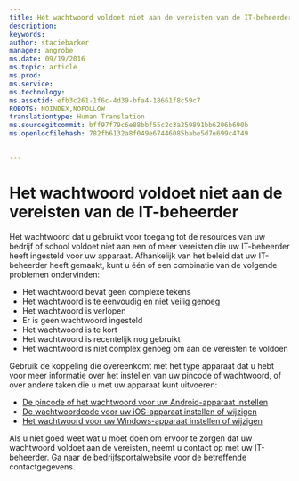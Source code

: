 ```yaml
---
title: Het wachtwoord voldoet niet aan de vereisten van de IT-beheerder | Microsoft Intune
description: 
keywords: 
author: staciebarker
manager: angrobe
ms.date: 09/19/2016
ms.topic: article
ms.prod: 
ms.service: 
ms.technology: 
ms.assetid: efb3c261-1f6c-4d39-bfa4-18661f8c59c7
ROBOTS: NOINDEX,NOFOLLOW
translationtype: Human Translation
ms.sourcegitcommit: bff97f79c6e88bbf55c2c3a259891bb6206b690b
ms.openlocfilehash: 782fb6132a8f049e67446085babe5d7e699c4749


---
```


# Het wachtwoord voldoet niet aan de vereisten van de IT-beheerder

Het wachtwoord dat u gebruikt voor toegang tot de resources van uw bedrijf of school voldoet niet aan een of meer vereisten die uw IT-beheerder heeft ingesteld voor uw apparaat. Afhankelijk van het beleid dat uw IT-beheerder heeft gemaakt, kunt u één of een combinatie van de volgende problemen ondervinden:

- Het wachtwoord bevat geen complexe tekens
- Het wachtwoord is te eenvoudig en niet veilig genoeg
- Het wachtwoord is verlopen
- Er is geen wachtwoord ingesteld
- Het wachtwoord is te kort
- Het wachtwoord is recentelijk nog gebruikt
- Het wachtwoord is niet complex genoeg om aan de vereisten te voldoen

Gebruik de koppeling die overeenkomt met het type apparaat dat u hebt voor meer informatie over het instellen van uw pincode of wachtwoord, of over andere taken die u met uw apparaat kunt uitvoeren:

- [De pincode of het wachtwoord voor uw Android-apparaat instellen](set-your-pin-or-password-android.md)
- [De wachtwoordcode voor uw iOS-apparaat instellen of wijzigen](set-or-change-your-passcode-ios.md)
- [Het wachtwoord voor uw Windows-apparaat instellen of wijzigen](set-or-change-your-password-windows.md)

Als u niet goed weet wat u moet doen om ervoor te zorgen dat uw wachtwoord voldoet aan de vereisten, neemt u contact op met uw IT-beheerder. Ga naar de [bedrijfsportalwebsite](http://portal.manage.microsoft.com) voor de betreffende contactgegevens.



<!--HONumber=Sep16_HO3-->


